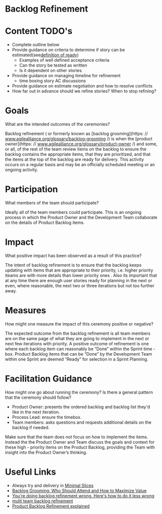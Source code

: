 # Backlog Refinement

# Content TODO's

- Complete outline below
- Provide guidance on criteria to determine if story can be estimated(see[definition of ready](../../team-agreements/definition-of-ready/readme.md))
  - Examples of well defined acceptance criteria
  - Can the story be tested as written
  - Is it dependent on other stories
- Provide guidance on managing timeline for refinement
  - time boxing story AC discussions
- Provide guidance on estimate negotiation and how to resolve conflicts
- How far out in advance should we refine stories? When to stop refining?

# Goals

What are the intended outcomes of the ceremonies?

Backlog refinement ( or formerly known as [backlog grooming](https: // www.agilealliance.org/glossary/backlog-grooming /) is when the [product owner](https: // www.agilealliance.org/glossary/product-owner /) and some, or all, of the rest of the team review items on the backlog to ensure the backlog contains the appropriate items, that they are prioritized, and that the items at the top of the backlog are ready for delivery. This activity occurs on a regular basis and may be an officially scheduled meeting or an ongoing activity.

# Participation

What members of the team should participate?

Ideally all of the team members could participate. This is an ongoing process in which the Product Owner and the Development Team collaborate on the details of Product Backlog items.

# Impact

What positive impact has been observed as a result of this practice?

The intent of backlog refinement is to ensure that the backlog keeps updating with items that are appropriate to their priority, i.e. higher priority iteams are with more details than lower priority ones . Also its important that at any time there are enough user stories ready for planning in the next or even, where reasonable, the next two or three iterations but not too further away.

# Measures

How might one measure the impact of this ceremony positive or negative?

The expected outcome from the backlog refinement is all team members are on the same page of what they are going to implement in the next or next few iterations with priority. A positive outcome of refinement is one where each backlog item can reasonably be “Done” within the Sprint time - box. Product Backlog items that can be “Done” by the Development Team within
one Sprint are deemed “Ready” for selection in a Sprint Planning.

# Facilitation Guidance

How might one go about running the ceremony? Is there a general pattern that the ceremony should follow?

- Product Owner: presents the ordered backlog and backlog list they'd like in the next iteration.
- Process Lead: ensure the timebox.
- Team members: asks questions and requests additional details on the backlog if needed.

Make sure that the team does not focus on how to implement the items. Instead the the Product Owner and Team discuss the goals and context for these high - priority items on the Product Backlog, providing the Team with insight into the Product Owner’s thinking.
# Useful Links

- Always try and delivery in [Minimal Slices](../minimal-slices.md)
- [Backlog Grooming: Who Should Attend and How to Maximize Value](https://www.mountaingoatsoftware.com/blog/backlog-grooming-who-should-attend-and-how-to-maximize-value#:~:text=A%20good%20rule%20of%20thumb,may%20be%20able%20to%20participate)
- [You're doing backlog refinement wrong. Here's how to do it less wrong](https://clubhouse.io/blog/how-to-do-backlog-refinement-less-wrong/)
- [multi team backlog refinement](https://www.scrum.org/resources/blog/multi-team-backlog-refinement)
- [Product Backlog Refinement explained](https://www.scrum.org/resources/blog/product-backlog-refinement-explained-13)
